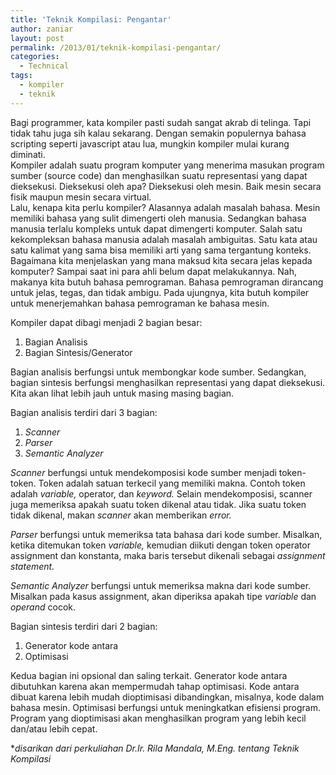 ```yaml
---
title: 'Teknik Kompilasi: Pengantar'
author: zaniar
layout: post
permalink: /2013/01/teknik-kompilasi-pengantar/
categories:
  - Technical
tags:
  - kompiler
  - teknik
---
```

Bagi programmer, kata kompiler pasti sudah sangat akrab di telinga. Tapi tidak tahu juga sih kalau sekarang. Dengan semakin populernya bahasa scripting seperti javascript atau lua, mungkin kompiler mulai kurang diminati.  
Kompiler adalah suatu program komputer yang menerima masukan program sumber (source code) dan menghasilkan suatu representasi yang dapat dieksekusi. Dieksekusi oleh apa? Dieksekusi oleh mesin. Baik mesin secara fisik maupun mesin secara virtual.  
Lalu, kenapa kita perlu kompiler? Alasannya adalah masalah bahasa. Mesin memiliki bahasa yang sulit dimengerti oleh manusia. Sedangkan bahasa manusia terlalu kompleks untuk dapat dimengerti komputer. Salah satu kekompleksan bahasa manusia adalah masalah ambiguitas. Satu kata atau satu kalimat yang sama bisa memiliki arti yang sama tergantung konteks. Bagaimana kita menjelaskan yang mana maksud kita secara jelas kepada komputer? Sampai saat ini para ahli belum dapat melakukannya. Nah, makanya kita butuh bahasa pemrograman. Bahasa pemrograman dirancang untuk jelas, tegas, dan tidak ambigu. Pada ujungnya, kita butuh kompiler untuk menerjemahkan bahasa pemrograman ke bahasa mesin.

Kompiler dapat dibagi menjadi 2 bagian besar:

  1. <span style="line-height: 15px;">Bagian Analisis</span>
  2. Bagian Sintesis/Generator

Bagian analisis berfungsi untuk membongkar kode sumber. Sedangkan, bagian sintesis berfungsi menghasilkan representasi yang dapat dieksekusi. Kita akan lihat lebih jauh untuk masing masing bagian.

Bagian analisis terdiri dari 3 bagian:

  1. *<span style="line-height: 15px;">Scanner</span>*
  2. *Parser*
  3. *Semantic Analyzer*

*Scanner* berfungsi untuk mendekomposisi kode sumber menjadi token-token. Token adalah satuan terkecil yang memiliki makna. Contoh token adalah *variable,* operator, dan *keyword.* Selain mendekomposisi, scanner juga memeriksa apakah suatu token dikenal atau tidak. Jika suatu token tidak dikenal, makan *scanner* akan memberikan *error.*

*Parser* berfungsi untuk memeriksa tata bahasa dari kode sumber. Misalkan, ketika ditemukan token *variable,* kemudian diikuti dengan token operator assi*g*nment dan konstanta, maka baris tersebut dikenali sebagai *assignment statement.*

*Semantic Analyzer* berfungsi untuk memeriksa makna dari kode sumber. Misalkan pada kasus assignment, akan diperiksa apakah tipe *variable* dan *operand* cocok.

Bagian sintesis terdiri dari 2 bagian:

  1. <span style="line-height: 15px;">Generator kode antara</span>
  2. Optimisasi

Kedua bagian ini opsional dan saling terkait. Generator kode antara dibutuhkan karena akan mempermudah tahap optimisasi. Kode antara dibuat karena lebih mudah dioptimisasi dibandingkan, misalnya, kode dalam bahasa mesin. Optimisasi berfungsi untuk meningkatkan efisiensi program. Program yang dioptimisasi akan menghasilkan program yang lebih kecil dan/atau lebih cepat.

**disarikan dari perkuliahan Dr.Ir. Rila Mandala, M.Eng. tentang Teknik Kompilasi*